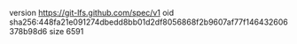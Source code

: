 version https://git-lfs.github.com/spec/v1
oid sha256:448fa21e091274dbedd8bb01d2df8056868f2b9607af77f146432606378b98d6
size 6591
